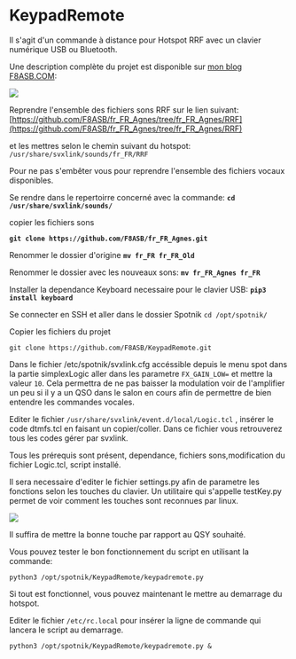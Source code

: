 # KeypadRemote
Il s'agit d'un commande à distance pour Hotspot RRF avec un clavier numérique USB ou Bluetooth.

Une description complète du projet est disponible sur [mon blog F8ASB.COM]( http://blog.f8asb.com/2021/11/06/keypadremote-le-…r-les-malvoyants/):

![](http://blog.f8asb.com/wp-content/uploads/2021/11/keypadremote01-1.jpg)

Reprendre l'ensemble des fichiers sons RRF sur le lien suivant:
[https://github.com/F8ASB/fr_FR_Agnes/tree/fr_FR_Agnes/RRF](https://github.com/F8ASB/fr_FR_Agnes/tree/fr_FR_Agnes/RRF)

et les mettres selon le chemin suivant du hotspot:
`/usr/share/svxlink/sounds/fr_FR/RRF`

Pour ne pas s'embêter vous pour reprendre l'ensemble des fichiers vocaux disponibles.

Se rendre dans le repertoirre concerné avec la commande:
**`cd /usr/share/svxlink/sounds/`**

copier les fichiers sons

**`git clone https://github.com/F8ASB/fr_FR_Agnes.git`**

Renommer le dossier d'origine
**`mv fr_FR fr_FR_Old`**

Renommer le dossier avec les nouveaux sons:
**`mv fr_FR_Agnes fr_FR`**

Installer la dependance Keyboard necessaire pour le clavier USB:
**`pip3 install keyboard`**

Se connecter en SSH et aller dans le dossier Spotnik
`cd /opt/spotnik/`

Copier les fichiers du projet

`git clone https://github.com/F8ASB/KeypadRemote.git`

Dans le fichier /etc/spotnik/svxlink.cfg accéssible depuis le menu spot
dans la partie simplexLogic aller dans les parametre `FX_GAIN_LOW=` et mettre la valeur `10`.
Cela permettra de ne pas baisser la modulation voir de l'amplifier un peu si il y a un QSO dans le salon en cours afin de permettre de bien entendre les commandes vocales.

Editer le fichier `/usr/share/svxlink/event.d/local/Logic.tcl` , insérer le code dtmfs.tcl en faisant un copier/coller.
Dans ce fichier vous retrouverez tous les codes gérer par svxlink.

Tous les prérequis sont présent, dependance, fichiers sons,modification du fichier Logic.tcl, script installé. 

Il sera necessaire d'editer le fichier settings.py afin de parametre les fonctions selon les touches du clavier. Un utilitaire qui s'appelle testKey.py permet de voir comment les touches sont reconnues par linux. 

![](http://blog.f8asb.com/wp-content/uploads/2021/11/testKey.png)

Il suffira de mettre la bonne touche par rapport au QSY souhaité.

Vous pouvez tester le bon fonctionnement du script en utilisant la commande:

`python3 /opt/spotnik/KeypadRemote/keypadremote.py`

Si tout est fonctionnel, vous pouvez maintenant le mettre au demarrage du hotspot.

Editer le fichier `/etc/rc.local` pour insérer la ligne de commande qui lancera le script au demarrage.

`python3 /opt/spotnik/KeypadRemote/keypadremote.py &`
